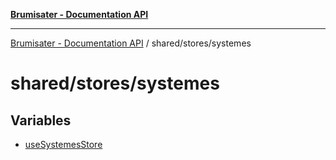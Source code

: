 [**Brumisater - Documentation API**](../../../README.md)

***

[Brumisater - Documentation API](../../../README.md) / shared/stores/systemes

# shared/stores/systemes

## Variables

- [useSystemesStore](variables/useSystemesStore.md)
